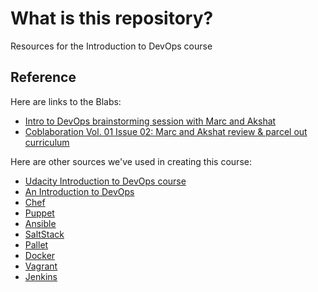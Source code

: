 # What is this repository?
Resources for the Introduction to DevOps course

## Reference
Here are links to the Blabs:
* [Intro to DevOps brainstorming session with Marc and Akshat](https://blab.im/74a2c918a8b94b22a63682c7211209fd)
* [Coblaboration Vol. 01 Issue 02: Marc and Akshat review & parcel out curriculum](https://blab.im/e54f442f2682481392a722440fb2eda5)

Here are other sources we've used in creating this course:
* [Udacity Introduction to DevOps course](https://www.udacity.com/course/intro-to-devops--ud611)
* [An Introduction to DevOps](http://devops.com/2014/04/02/introductiontodevops)
* [Chef](https://learn.chef.io/)
* [Puppet](https://learn.puppetlabs.com/category/self-paced-training)
* [Ansible](http://www.ansible.com/resources)
* [SaltStack](https://docs.saltstack.com/en/latest/)
* [Pallet](http://palletops.com/pallet/doc/)
* [Docker](https://training.docker.com/self-paced-training)
* [Vagrant](https://docs.vagrantup.com/v2/)
* [Jenkins](https://jenkins-ci.org/)

